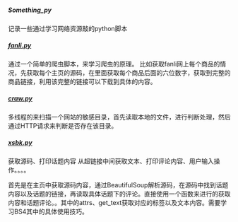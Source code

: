 ##### Something_py
记录一些通过学习网络资源敲的python脚本
##### [fanli.py](https://github.com/sie504/Something_py/blob/master/fanli.py)
通过一个简单的爬虫脚本，来学习爬虫的原理。
比如获取fanli网上每个商品的情况，先获取每个主页的源码，在里面获取每个商品后面的六位数字，获取到完整的商品链接，利用该完整的链接可以下载到具体的内容。

##### [craw.py](https://github.com/sie504/Something_py/blob/master/craw.py)
多线程的来扫描一个网站的敏感目录，首先读取本地的文件，进行判断处理，然后通过HTTP请求来判断是否存在该目录。

##### [xsbk.py](https://github.com/sie504/Something_py/blob/master/xsbk.py)
获取源码、打印话题内容 从超链接中间获取文本、打印评论内容、用户输入操作。。。。

首先是在主页中获取源码内容，通过BeautifulSoup解析源码，在源码中找到话题内容以及话题的链接，再读取具体话题下的评论。直接使用一个函数来进行的获取内容和话题评论。。其中的attrs、get_text获取对应的标签以及文本内容。需要学习BS4其中的具体使用技巧。
